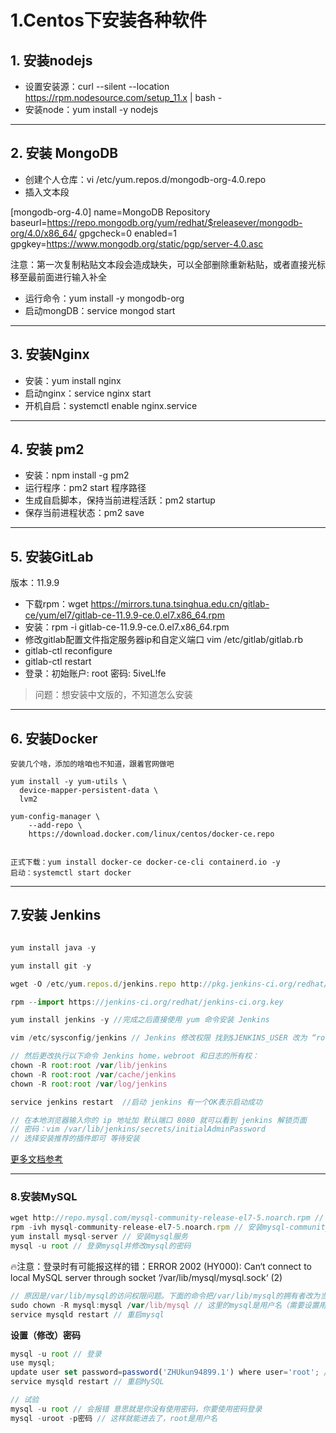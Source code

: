 # 1.Centos下安装各种软件

## 1. 安装nodejs

- 设置安装源：curl --silent --location https://rpm.nodesource.com/setup_11.x | bash -
- 安装node：yum install -y nodejs

---

## 2. 安装 MongoDB


- 创建个人仓库：vi /etc/yum.repos.d/mongodb-org-4.0.repo
- 插入文本段

[mongodb-org-4.0]
name=MongoDB Repository
baseurl=https://repo.mongodb.org/yum/redhat/$releasever/mongodb-org/4.0/x86_64/
gpgcheck=0
enabled=1
gpgkey=https://www.mongodb.org/static/pgp/server-4.0.asc

注意：第一次复制粘贴文本段会造成缺失，可以全部删除重新粘贴，或者直接光标移至最前面进行输入补全

- 运行命令：yum install -y mongodb-org
- 启动mongDB：service mongod start

---

## 3. 安装Nginx

- 安装：yum install nginx
- 启动nginx：service nginx start
- 开机自启：systemctl enable nginx.service 

---

## 4. 安装 pm2

- 安装：npm install -g pm2
- 运行程序：pm2 start 程序路径
- 生成自启脚本，保持当前进程活跃：pm2 startup
- 保存当前进程状态：pm2 save

---

## 5. 安装GitLab

版本：11.9.9
- 下载rpm：wget https://mirrors.tuna.tsinghua.edu.cn/gitlab-ce/yum/el7/gitlab-ce-11.9.9-ce.0.el7.x86_64.rpm
- 安装：rpm -i gitlab-ce-11.9.9-ce.0.el7.x86_64.rpm
- 修改gitlab配置文件指定服务器ip和自定义端口 vim  /etc/gitlab/gitlab.rb
- gitlab-ctl reconfigure
- gitlab-ctl restart
- 登录：初始账户: root 密码: 5iveL!fe

> 问题：想安装中文版的，不知道怎么安装

---

## 6. 安装Docker
```
安装几个啥，添加的啥咱也不知道，跟着官网做吧

yum install -y yum-utils \
  device-mapper-persistent-data \
  lvm2

yum-config-manager \
    --add-repo \
    https://download.docker.com/linux/centos/docker-ce.repo


正式下载：yum install docker-ce docker-ce-cli containerd.io -y
启动：systemctl start docker
```

---

## 7.安装 Jenkins

```js

yum install java -y

yum install git -y

wget -O /etc/yum.repos.d/jenkins.repo http://pkg.jenkins-ci.org/redhat/jenkins.repo

rpm --import https://jenkins-ci.org/redhat/jenkins-ci.org.key

yum install jenkins -y //完成之后直接使用 yum 命令安装 Jenkins

```

```js
vim /etc/sysconfig/jenkins // Jenkins 修改权限 找到$JENKINS_USER 改为 “root”:

// 然后更改执行以下命令 Jenkins home，webroot 和日志的所有权：
chown -R root:root /var/lib/jenkins
chown -R root:root /var/cache/jenkins
chown -R root:root /var/log/jenkins

service jenkins restart  //启动 jenkins 有一个OK表示启动成功

// 在本地浏览器输入你的 ip 地址加 默认端口 8080 就可以看到 jenkins 解锁页面
// 密码：vim /var/lib/jenkins/secrets/initialAdminPassword
// 选择安装推荐的插件即可 等待安装

```


[更多文档参考](https://juejin.im/post/5b371678f265da599f68dfa2)

---

### 8.安装MySQL

```js
wget http://repo.mysql.com/mysql-community-release-el7-5.noarch.rpm //下载mysql的repo源
rpm -ivh mysql-community-release-el7-5.noarch.rpm // 安装mysql-community-release-el7-5.noarch.rpm包
yum install mysql-server // 安装mysql服务
mysql -u root // 登录mysql并修改mysql的密码
```

🔥注意：登录时有可能报这样的错：ERROR 2002 (HY000): Can‘t connect to local MySQL server through socket ‘/var/lib/mysql/mysql.sock‘ (2)

```js
// 原因是/var/lib/mysql的访问权限问题。下面的命令把/var/lib/mysql的拥有者改为当前用户：
sudo chown -R mysql:mysql /var/lib/mysql // 这里的mysql是用户名（需要设置用户组合用户）（一般照着复制不改也没事）
service mysqld restart // 重启mysql
```

**设置（修改）密码**

```js
mysql -u root // 登录
use mysql;
update user set password=password('ZHUkun94899.1') where user='root'; // 修改密码
service mysqld restart // 重启MySQL

// 试验
mysql -u root // 会报错 意思就是你没有使用密码，你要使用密码登录
mysql -uroot -p密码 // 这样就能进去了，root是用户名
```

